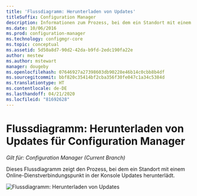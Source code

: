 ```yaml
---
title: 'Flussdiagramm: Herunterladen von Updates'
titleSuffix: Configuration Manager
description: Informationen zum Prozess, bei dem ein Standort mit einem Online-Dienstverbindungspunkt konsoleninterne Updates herunterlädt.
ms.date: 10/06/2016
ms.prod: configuration-manager
ms.technology: configmgr-core
ms.topic: conceptual
ms.assetid: 5d50a8d7-90d2-42da-b9fd-2edc190fa22e
author: mestew
ms.author: mstewart
manager: dougeby
ms.openlocfilehash: 07646927a27398603db90228e46b14c0cbb8b4df
ms.sourcegitcommit: bbf820c35414bf2cba356f30fe047c1a34c5384d
ms.translationtype: HT
ms.contentlocale: de-DE
ms.lasthandoff: 04/21/2020
ms.locfileid: "81692628"
---
```

# <a name="flowchart---download-updates-for-configuration-manager"></a>Flussdiagramm: Herunterladen von Updates für Configuration Manager

*Gilt für: Configuration Manager (Current Branch)*

Dieses Flussdiagramm zeigt den Prozess, bei dem ein Standort mit einem Online-Dienstverbindungspunkt in der Konsole Updates herunterlädt.  

 ![Flussdiagramm: Herunterladen von Updates](media/Flowchart---Download-updates.png)  
